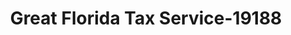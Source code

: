 ---
f_zip-code: 34608
f_state-code: FL
title: Great Florida Tax Service-19188
f_phone: 352-688-2888
f_city-only: Spring Hill
f_address: 10535 Spring Hill Dr Spring Hill
f_location-unique-id: '19188'
slug: great-florida-tax-service-19188
updated-on: '2024-05-30T13:46:58.046Z'
created-on: '2024-05-30T13:36:59.803Z'
published-on: '2024-05-30T13:54:32.469Z'
f_city-state: cms/city/spring-hill-fl.md
f_company: cms/company/great-florida-tax-service.md
f_state: cms/state/florida.md
layout: '[payday-loan].html'
tags: payday-loan
---